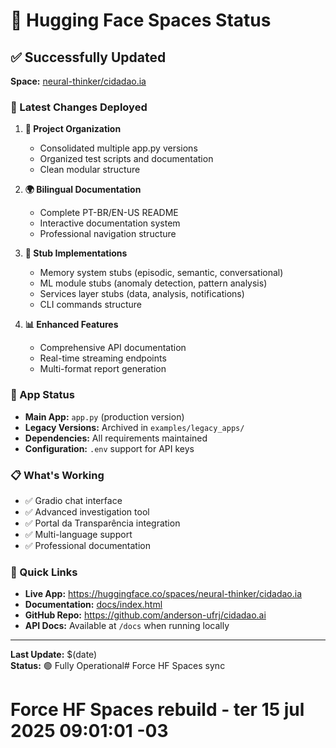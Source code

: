 # 🤗 Hugging Face Spaces Status

## ✅ Successfully Updated

**Space:** [neural-thinker/cidadao.ia](https://huggingface.co/spaces/neural-thinker/cidadao.ia)

### 🚀 Latest Changes Deployed

1. **📁 Project Organization**
   - Consolidated multiple app.py versions
   - Organized test scripts and documentation
   - Clean modular structure

2. **🌍 Bilingual Documentation**
   - Complete PT-BR/EN-US README
   - Interactive documentation system
   - Professional navigation structure

3. **🧠 Stub Implementations**
   - Memory system stubs (episodic, semantic, conversational)
   - ML module stubs (anomaly detection, pattern analysis)
   - Services layer stubs (data, analysis, notifications)
   - CLI commands structure

4. **📊 Enhanced Features**
   - Comprehensive API documentation
   - Real-time streaming endpoints
   - Multi-format report generation

### 🔧 App Status
- **Main App:** `app.py` (production version)
- **Legacy Versions:** Archived in `examples/legacy_apps/`
- **Dependencies:** All requirements maintained
- **Configuration:** `.env` support for API keys

### 📋 What's Working
- ✅ Gradio chat interface
- ✅ Advanced investigation tool
- ✅ Portal da Transparência integration
- ✅ Multi-language support
- ✅ Professional documentation

### 🔗 Quick Links
- **Live App:** https://huggingface.co/spaces/neural-thinker/cidadao.ia
- **Documentation:** [docs/index.html](docs/index.html)
- **GitHub Repo:** https://github.com/anderson-ufrj/cidadao.ai
- **API Docs:** Available at `/docs` when running locally

---

**Last Update:** $(date)  
**Status:** 🟢 Fully Operational# Force HF Spaces sync
# Force HF Spaces rebuild - ter 15 jul 2025 09:01:01 -03
